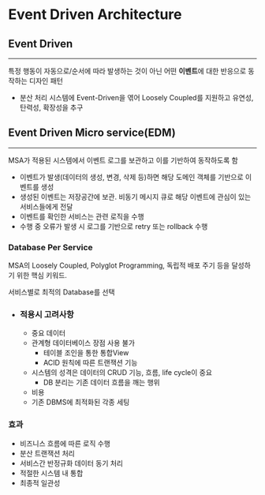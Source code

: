 # Event Driven Architecture



## Event Driven

______

특정 행동이 자동으로/순서에 따라 발생하는 것이 아닌 어떤 **이벤트**에 대한 반응으로 동작하는 디자인 패턴

- 분산 처리 시스템에 Event-Driven을 엮어 Loosely Coupled를 지원하고 유연성, 탄력성, 확장성을 추구



## Event Driven Micro service(EDM)

___________

MSA가 적용된 시스템에서 이벤트 로그를 보관하고 이를 기반하여 동작하도록 함

- 이벤트가 발생(데이터의 생성, 변경, 삭제 등)하면 해당 도메인 객체를 기반으로 이벤트를 생성
- 생성된 이벤트는 저장공간에 보관. 비동기 메시지 큐로 해당 이벤트에 관심이 있는 서비스들에게 전달
- 이벤트를 확인한 서비스는 관련 로직을 수행
- 수행 중 오류가 발생 시 로그를 기반으로 retry 또는 rollback 수행

### Database Per Service

MSA의 Loosely Coupled, Polyglot Programming, 독립적 배포 주기 등을 달성하기 위한 핵심 키워드.

서비스별로 최적의 Database를 선택

- ### 적용시 고려사항

  - 중요 데이터 
  - 관계형 데이터베이스 장점 사용 불가
    - 테이블 조인을 통한 통합View
    - ACID 원칙에 따른 트랜잭션 기능
  - 시스템의 성격은 데이터의 CRUD 기능, 흐름, life cycle이 중요
    - DB 분리는 기존 데이터 흐름을 깨는 행위
  - 비용
  - 기존 DBMS에 최적화된 각종 세팅



### 효과

- 비즈니스 흐름에 따른 로직 수행
- 분산 트랜잭션 처리
- 서비스간 반정규화 데이터 동기 처리
- 적절한 시스템 내 통합
- 최종적 일관성
